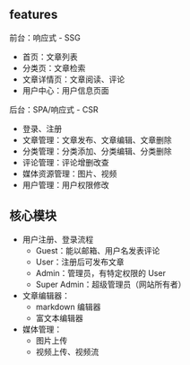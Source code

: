 ## features

前台：响应式 - SSG
- 首页：文章列表
- 分类页：文章检索
- 文章详情页：文章阅读、评论
- 用户中心：用户信息页面


后台：SPA/响应式 - CSR
- 登录、注册
- 文章管理：文章发布、文章编辑、文章删除
- 分类管理：分类添加、分类编辑、分类删除
- 评论管理：评论增删改查
- 媒体资源管理：图片、视频
- 用户管理：用户权限修改



## 核心模块

- 用户注册、登录流程
  - Guest：能以邮箱、用户名发表评论
  - User：注册后可发布文章
  - Admin：管理员，有特定权限的 User
  - Super Admin：超级管理员（网站所有者）
- 文章编辑器：
  - markdown 编辑器
  - 富文本编辑器
- 媒体管理：
  - 图片上传
  - 视频上传、视频流

